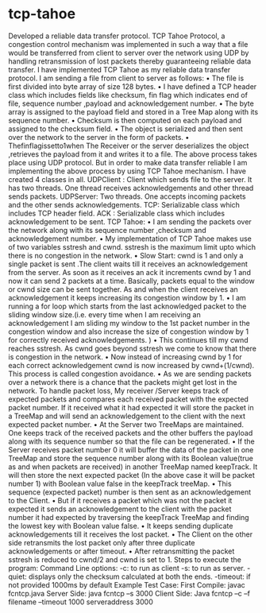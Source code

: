 # tcp-tahoe
Developed a reliable data transfer protocol. TCP Tahoe Protocol, a congestion control mechanism was implemented in such a way that a file would be transferred from client to server over the network using UDP by handling retransmission of lost packets thereby guaranteeing reliable data transfer.
I have implemented TCP Tahoe as my reliable data transfer protocol. I am sending a file from client to server as follows:
• The file is first divided into byte array of size 128 bytes.
• I have defined a TCP header class which includes fields like checksum, fin
flag which indicates end of file, sequence number ,payload and
acknowledgement number.
• The byte array is assigned to the payload field and stored in a Tree Map along
with its sequence number.
• Checksum is then computed on each payload and assigned to the checksum
field.
• The object is serialized and then sent over the network to the server in the
form of packets.
• Thefinflagissetto1when
The Receiver or the server deserializes the object ,retrieves the payload from it and writes it to a file.
The above process takes place using UDP protocol. But in order to make data transfer reliable I am implementing the above process by using TCP Tahoe mechanism.
I have created 4 classes in all.
UDPClient : Client which sends file to the server. It has two threads. One thread receives acknowledgements and other thread sends packets.
UDPServer: Two threads. One accepts incoming packets and the other sends acknowledgements.
TCP: Serializable class which includes TCP header field.
ACK : Serializable class which includes acknowledgement to be sent. TCP Tahoe:
• I am sending the packets over the network along with its sequence number ,checksum and acknowledgement number.
• My implementation of TCP Tahoe makes use of two variables sstresh and cwnd. sstresh is the maximum limit upto which there is no congestion in the network.
• Slow Start: cwnd is 1 and only a single packet is sent .The client waits till it receives an acknowledgement from the server. As soon as it receives an ack it increments cwnd by 1 and now it can send 2 packets at a time. Basically, packets equal to the window or cwnd size can be sent together. As and when the client receives an acknowledgement it keeps increasing its congestion window by 1.
• I am running a for loop which starts from the last acknowledged packet to the sliding window size.(i.e. every time when I am receiving an acknowledgement I am sliding my window to the 1st packet number in the congestion window and also increase the size of congestion window by 1 for correctly received acknowledgements. )
• This continues till my cwnd reaches sstresh. As cwnd goes beyond sstresh we come to know that there is congestion in the network.
• Now instead of increasing cwnd by 1 for each correct acknowledgement cwnd is now increased by cwnd+(1/cwnd). This process is called congestion avoidance.
• As we are sending packets over a network there is a chance that the packets might get lost in the network. To handle packet loss, My receiver /Server keeps track of expected packets and compares each received packet with the expected packet number. If it received what it had expected it will store the packet in a TreeMap and will send an acknowledgement to the client with the next expected packet number.
• At the Server two TreeMaps are maintained. One keeps track of the received packets and the other buffers the payload along with its sequence number so that the file can be regenerated.
• If the Server receives packet number 0 it will buffer the data of the packet in one TreeMap and store the sequence number along with its Boolean value(true as and when packets are received) in another TreeMap named keepTrack. It will then store the next expected packet (In the above case it will be packet number 1) with Boolean value false in the keepTrack treeMap.
• This sequence (expected packet) number is then sent as an acknowledgement to the Client.
• But if it receives a packet which was not the packet it expected it sends an acknowledgement to the client with the packet number it had expected by traversing the keepTrack TreeMap and finding the lowest key with Boolean value false.
• It keeps sending duplicate acknowledgements till it receives the lost packet.
• The Client on the other side retransmits the lost packet only after three
duplicate acknowledgements or after timeout.
• After retransmitting the packet sstresh is reduced to cwnd/2 and cwnd is set
to 1.
Steps to execute the program:
Command Line options:
-c: to run as client
-s: to run as server.
-quiet: displays only the checksum calculated at both the ends. -timeout: if not provided 1000ms by default
Example Test Case:
First Compile: javac fcntcp.java
Server Side:
java fcntcp –s 3000
Client Side:
Java fcntcp –c –f filename –timeout 1000 serveraddress 3000
